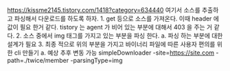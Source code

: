 


https://kissme2145.tistory.com/1418?category=634440
	여기서 소스를 추출하고 파싱해서 다운로드를 하도록 하자.
	1. get 등으로 소스를 가져온다. 이때 header 에 값이 필요 한거 같다. tistory 는 agent 가 비어 있는 부분에 대해서 403 을 주는 거 같다.
	2. 소스 중에서 img 태그를 가지고 있는 부분을 파싱 한다.
		a. 파싱 하는 부분에 대한 설계가 필요
	3. 최종 적으로 위의 부분을 가지고 바이너리 파일에 따른 사용자 편의를 위한 cli 만들기
		a. 예상 추후 변동 가능
		simpleDownloader -site=https://site.com -path=./twice/member -parsingType=img